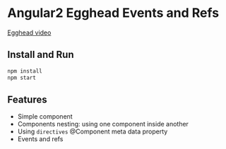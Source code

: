 # Angular2 Egghead Events and Refs

[Egghead video](https://egghead.io/lessons/angular-2-using-events-and-refs?series=angular-2-fundamentals)

## Install and Run

```bash
npm install
npm start
```

## Features
* Simple component
* Components nesting: using one component inside another
* Using `directives` @Component meta data property
* Events and refs
